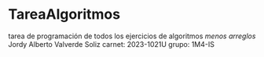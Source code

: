 # TareaAlgoritmos
tarea de programación de todos los ejercicios de algoritmos *menos arreglos*
Jordy Alberto Valverde Soliz
carnet: 2023-1021U
grupo: 1M4-IS
